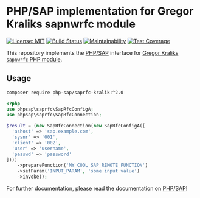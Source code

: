 # PHP/SAP implementation for Gregor Kraliks sapnwrfc module

[![License: MIT][license-mit]](LICENSE)
[![Build Status][travis-badge]][travis-ci]
[![Maintainability][maintainability-badge]][maintainability]
[![Test Coverage][coverage-badge]][coverage]

This repository implements the [PHP/SAP][phpsap] interface for [Gregor Kraliks `sapnwrfc` PHP module][kralik].

## Usage

```sh
composer require php-sap/saprfc-kralik:^2.0
```

```php
<?php
use phpsap\saprfc\SapRfcConfigA;
use phpsap\saprfc\SapRfcConnection;

$result = (new SapRfcConnection(new SapRfcConfigA([
  'ashost' => 'sap.example.com',
  'sysnr' => '001',
  'client' => '002',
  'user' => 'username',
  'passwd' => 'password'
])))
    ->prepareFunction('MY_COOL_SAP_REMOTE_FUNCTION')
    ->setParam('INPUT_PARAM', 'some input value')
    ->invoke();
```

For further documentation, please read the documentation on [PHP/SAP][phpsap]!

[phpsap]: https://php-sap.github.io
[kralik]: https://github.com/gkralik/php7-sapnwrfc "SAP NW RFC SDK extension for PHP7"
[license-mit]: https://img.shields.io/badge/license-MIT-blue.svg
[travis-badge]: https://travis-ci.org/php-sap/saprfc-kralik.svg?branch=master
[travis-ci]: https://travis-ci.org/php-sap/saprfc-kralik
[maintainability-badge]: https://api.codeclimate.com/v1/badges/d94f95bad2040c993c65/maintainability
[maintainability]: https://codeclimate.com/github/php-sap/saprfc-kralik/maintainability
[coverage-badge]: https://api.codeclimate.com/v1/badges/d94f95bad2040c993c65/test_coverage
[coverage]: https://codeclimate.com/github/php-sap/saprfc-kralik/test_coverage
